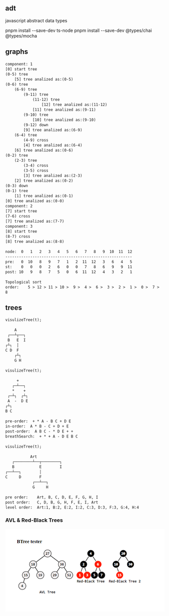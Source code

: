 ## adt
javascript abstract data types

pnpm install --save-dev ts-node
pnpm install --save-dev @types/chai @types/mocha

## graphs

	component: 1
	[0] start tree
	(0-5) tree 
   		[5] tree analized as:(0-5)
	(0-6) tree
		(6-9) tree
			(9-11) tree
        		(11-12) tree
            		[12] tree analized as:(11-12)
           		[11] tree analized as:(9-11)
       		(9-10) tree
           		[10] tree analized as:(9-10)
       		(9-12) down
       		[9] tree analized as:(6-9)
   		(6-4) tree
       		(4-9) cross
       		[4] tree analized as:(6-4)
   		[6] tree analized as:(0-6)
	(0-2) tree
   		(2-3) tree
       		(3-4) cross
       		(3-5) cross
       		[3] tree analized as:(2-3)
   		[2] tree analized as:(0-2)
	(0-3) down
	(0-1) tree
   		[1] tree analized as:(0-1)
	[0] tree analized as:(0-0)
	component: 2
	[7] start tree
	(7-6) cross
	[7] tree analized as:(7-7)
	component: 3
	[8] start tree
	(8-7) cross
	[8] tree analized as:(8-8)
	
	node:  0   1   2   3   4   5   6   7   8   9  10  11  12
	--------------------------------------------------------
	pre:   0  10   8   9   7   1   2  11  12   3   6   4   5
	st:    0   0   0   2   6   0   0   7   8   6   9   9  11
	post: 10   9   8   7   5   0   6  11  12   4   3   2   1

	Topological sort
	order:    5 > 12 > 11 > 10 >  9 >  4 >  6 >  3 >  2 >  1 >  0 >  7 >  8

## trees

	visulizeTree(t);

	    A
	 ┌──┴┬──┐
	 B   E  I
	┌┴┐  │
	C D  F
	    ┌┴┐
	    G H
	
	visulizeTree(t);

	     +
	   ┌─┴──┐
	   *    +
	 ┌─┴┐  ┌┴┐
	 A  -  D E
	┌┴┐
	B C

	pre-order:  + * A - B C + D E
	in-order:  A * B - C + D + E
	post-order:  A B C - * D E + +
	breathSearch:  + * + A - D E B C

	visulizeTree(t);

	           Art
       ┌────────┴──┬────────┐
       B           E        I
    ┌──┴──┐        │
    C     D        F
                ┌──┴──┐
                G     H
	
	pre order:    Art, B, C, D, E, F, G, H, I
	post order:   C, D, B, G, H, F, E, I, Art
	level order:  Art:1, B:2, E:2, I:2, C:3, D:3, F:3, G:4, H:4


### AVL & Red-Black Trees

![AVL Red-Black Trees](img/avl-red-black-trees.png)
